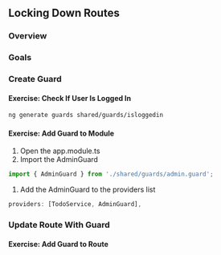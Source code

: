 ## Locking Down Routes

### Overview

### Goals

### Create Guard

<h4 class="exercise-start">
  <b>Exercise</b>: Check If User Is Logged In
</h4>

```bash
ng generate guards shared/guards/isloggedin
```

<div class="exercise-end"></div>

<h4 class="exercise-start">
  <b>Exercise</b>: Add Guard to Module
</h4>

1. Open the app.module.ts 
1. Import the AdminGuard

  ```TypeScript
  import { AdminGuard } from './shared/guards/admin.guard';
  ```

1. Add the AdminGuard to the providers list

  ```TypeScript
  providers: [TodoService, AdminGuard],
  ```

<div class="exercise-end"></div>

### Update Route With Guard

<h4 class="exercise-start">
  <b>Exercise</b>: Add Guard to Route
</h4>


<div class="exercise-end"></div>

